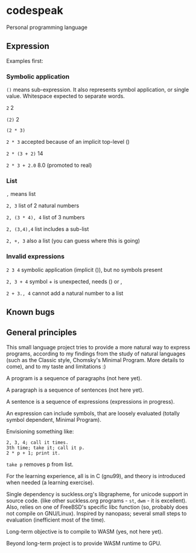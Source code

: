 # codespeak
Personal programming language

## Expression

Examples first:

### Symbolic application

`()` means sub-expression.
It also represents symbol application, or single value.
Whitespace expected to separate words.

`2` 2

`(2)` 2

`(2 * 3)`

`2 * 3` accepted because of an implicit top-level ()

`2 * (3 + 2)` 14

`2 * 3 + 2.0` 8.0 (promoted to real) 

### List

`,` means list

`2, 3` list of 2 natural numbers

`2, (3 * 4), 4` list of 3 numbers

`2, (3,4),4` list includes a sub-list

`2, +, 3` also a list (you can guess where this is going)

### Invalid expressions

`2 3 4` symbolic application (implicit ()), but no symbols present

`2, 3 + 4` symbol + is unexpected, needs () or ,

`2 + 3., 4` cannot add a natural number to a list

## Known bugs


## General principles

This small language project tries to provide a more natural way to express programs, 
according to my findings from the study of natural languages 
(such as the Classic style, Chomsky's Minimal Program. More details to come),
and to my taste and limitations :)

A program is a sequence of paragraphs (not here yet).

A paragraph is a sequence of sentences (not here yet).

A sentence is a sequence of expressions (expressions in progress).

An expression can include symbols, that are loosely evaluated (totally symbol dependent, Minimal Program).

Envisioning something like:

```
2, 3, 4; call it times. 
3th time; take it; call it p. 
2 * p + 1; print it.
```

`take p` removes p from list.

For the learning experience, all is in C (gnu99), and theory is introduced when needed (a learning exercise).

Single dependency is suckless.org's libgrapheme, for unicode support in source code.
(like other suckless.org programs - `st`, `dwm` - it is excellent).
Also, relies on one of FreeBSD's specific libc function (so, probably does not compile on GNU/Linux).
Inspired by nanopass; several small steps to evaluation (inefficient most of the time).

Long-term objective is to compile to WASM (yes, not here yet).

Beyond long-term project is to provide WASM runtime to GPU.


